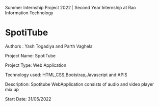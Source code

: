 Summer Internship Project 2022 | Second Year Internship at Rao Information Technology

# SpotiTube

Authors : 
Yash Togadiya and Parth Vaghela

Project Name:
SpotiTube

Project Type:
Web Application

Technology used:
HTML,CSS,Bootstrap,Javascript and APIS

Description: Spotitube WebApplication consists of audio and video player mix up

Start Date:
31/05/2022
